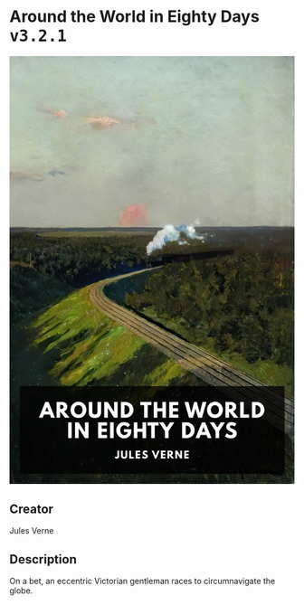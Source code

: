
# Around the World in Eighty Days <kbd>v3.2.1</kbd>

<center>
  <img src="./cover-1024.jpg"/>
</center>

## Creator
Jules Verne

## Description
On a bet, an eccentric Victorian gentleman races to circumnavigate the globe.
